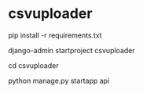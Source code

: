 # csvuploader

pip install -r requirements.txt

django-admin startproject csvuploader

cd csvuploader

python manage.py startapp api

